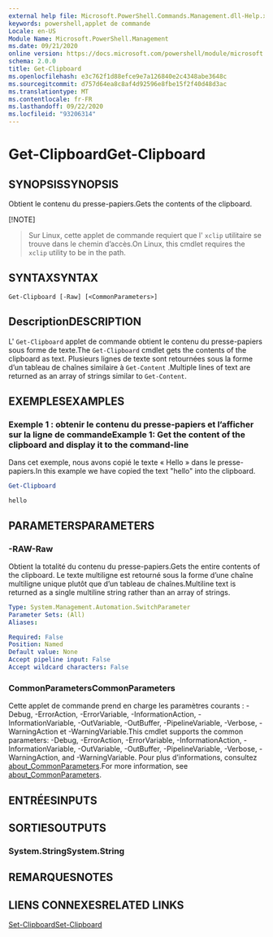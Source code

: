 ```yaml
---
external help file: Microsoft.PowerShell.Commands.Management.dll-Help.xml
keywords: powershell,applet de commande
Locale: en-US
Module Name: Microsoft.PowerShell.Management
ms.date: 09/21/2020
online version: https://docs.microsoft.com/powershell/module/microsoft.powershell.management/get-clipboard?view=powershell-7.1&WT.mc_id=ps-gethelp
schema: 2.0.0
title: Get-Clipboard
ms.openlocfilehash: e3c762f1d88efce9e7a126840e2c4348abe3648c
ms.sourcegitcommit: d757d64ea8c8af4d92596e8fbe15f2f40d48d3ac
ms.translationtype: MT
ms.contentlocale: fr-FR
ms.lasthandoff: 09/22/2020
ms.locfileid: "93206314"
---
```

# <span data-ttu-id="80f35-103">Get-Clipboard</span><span class="sxs-lookup"><span data-stu-id="80f35-103">Get-Clipboard</span></span>

## <span data-ttu-id="80f35-104">SYNOPSIS</span><span class="sxs-lookup"><span data-stu-id="80f35-104">SYNOPSIS</span></span>
<span data-ttu-id="80f35-105">Obtient le contenu du presse-papiers.</span><span class="sxs-lookup"><span data-stu-id="80f35-105">Gets the contents of the clipboard.</span></span>

[!NOTE]
> <span data-ttu-id="80f35-106">Sur Linux, cette applet de commande requiert que l' `xclip` utilitaire se trouve dans le chemin d’accès.</span><span class="sxs-lookup"><span data-stu-id="80f35-106">On Linux, this cmdlet requires the `xclip` utility to be in the path.</span></span>

## <span data-ttu-id="80f35-107">SYNTAX</span><span class="sxs-lookup"><span data-stu-id="80f35-107">SYNTAX</span></span>

```
Get-Clipboard [-Raw] [<CommonParameters>]
```

## <span data-ttu-id="80f35-108">Description</span><span class="sxs-lookup"><span data-stu-id="80f35-108">DESCRIPTION</span></span>

<span data-ttu-id="80f35-109">L' `Get-Clipboard` applet de commande obtient le contenu du presse-papiers sous forme de texte.</span><span class="sxs-lookup"><span data-stu-id="80f35-109">The `Get-Clipboard` cmdlet gets the contents of the clipboard as text.</span></span> <span data-ttu-id="80f35-110">Plusieurs lignes de texte sont retournées sous la forme d’un tableau de chaînes similaire à `Get-Content` .</span><span class="sxs-lookup"><span data-stu-id="80f35-110">Multiple lines of text are returned as an array of strings similar to `Get-Content`.</span></span>

## <span data-ttu-id="80f35-111">EXEMPLES</span><span class="sxs-lookup"><span data-stu-id="80f35-111">EXAMPLES</span></span>

### <span data-ttu-id="80f35-112">Exemple 1 : obtenir le contenu du presse-papiers et l’afficher sur la ligne de commande</span><span class="sxs-lookup"><span data-stu-id="80f35-112">Example 1: Get the content of the clipboard and display it to the command-line</span></span>

<span data-ttu-id="80f35-113">Dans cet exemple, nous avons copié le texte « Hello » dans le presse-papiers.</span><span class="sxs-lookup"><span data-stu-id="80f35-113">In this example we have copied the text "hello" into the clipboard.</span></span>

```powershell
Get-Clipboard
```

```Output
hello
```

## <span data-ttu-id="80f35-114">PARAMETERS</span><span class="sxs-lookup"><span data-stu-id="80f35-114">PARAMETERS</span></span>

### <span data-ttu-id="80f35-115">-RAW</span><span class="sxs-lookup"><span data-stu-id="80f35-115">-Raw</span></span>

<span data-ttu-id="80f35-116">Obtient la totalité du contenu du presse-papiers.</span><span class="sxs-lookup"><span data-stu-id="80f35-116">Gets the entire contents of the clipboard.</span></span> <span data-ttu-id="80f35-117">Le texte multiligne est retourné sous la forme d’une chaîne multiligne unique plutôt que d’un tableau de chaînes.</span><span class="sxs-lookup"><span data-stu-id="80f35-117">Multiline text is returned as a single multiline string rather than an array of strings.</span></span>

```yaml
Type: System.Management.Automation.SwitchParameter
Parameter Sets: (All)
Aliases:

Required: False
Position: Named
Default value: None
Accept pipeline input: False
Accept wildcard characters: False
```

### <span data-ttu-id="80f35-118">CommonParameters</span><span class="sxs-lookup"><span data-stu-id="80f35-118">CommonParameters</span></span>

<span data-ttu-id="80f35-119">Cette applet de commande prend en charge les paramètres courants : -Debug, -ErrorAction, -ErrorVariable, -InformationAction, -InformationVariable, -OutVariable, -OutBuffer, -PipelineVariable, -Verbose, -WarningAction et -WarningVariable.</span><span class="sxs-lookup"><span data-stu-id="80f35-119">This cmdlet supports the common parameters: -Debug, -ErrorAction, -ErrorVariable, -InformationAction, -InformationVariable, -OutVariable, -OutBuffer, -PipelineVariable, -Verbose, -WarningAction, and -WarningVariable.</span></span> <span data-ttu-id="80f35-120">Pour plus d’informations, consultez [about_CommonParameters](https://go.microsoft.com/fwlink/?LinkID=113216).</span><span class="sxs-lookup"><span data-stu-id="80f35-120">For more information, see [about_CommonParameters](https://go.microsoft.com/fwlink/?LinkID=113216).</span></span>

## <span data-ttu-id="80f35-121">ENTRÉES</span><span class="sxs-lookup"><span data-stu-id="80f35-121">INPUTS</span></span>

## <span data-ttu-id="80f35-122">SORTIES</span><span class="sxs-lookup"><span data-stu-id="80f35-122">OUTPUTS</span></span>

### <span data-ttu-id="80f35-123">System.String</span><span class="sxs-lookup"><span data-stu-id="80f35-123">System.String</span></span>

## <span data-ttu-id="80f35-124">REMARQUES</span><span class="sxs-lookup"><span data-stu-id="80f35-124">NOTES</span></span>

## <span data-ttu-id="80f35-125">LIENS CONNEXES</span><span class="sxs-lookup"><span data-stu-id="80f35-125">RELATED LINKS</span></span>

[<span data-ttu-id="80f35-126">Set-Clipboard</span><span class="sxs-lookup"><span data-stu-id="80f35-126">Set-Clipboard</span></span>](Set-Clipboard.md)


